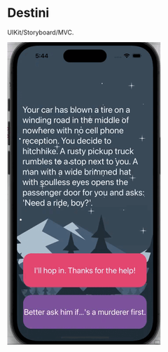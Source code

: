 # Destini

UIKit/Storyboard/MVC.

![Destini](https://github.com/ek-zhitnikov/EKZhitnikov/blob/f130165c1645e73daf1b1e59958828516342dd94/Video/Destini.gif)
